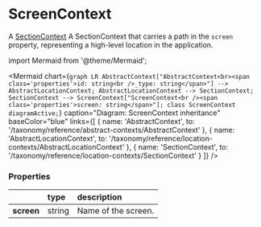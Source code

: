 # ScreenContext

A [SectionContext](/taxonomy/reference/location-contexts/SectionContext.md) A SectionContext that carries a path in the ```screen``` property, representing a high-level location in the application.

import Mermaid from '@theme/Mermaid';

<Mermaid chart={`
	graph LR
		AbstractContext["AbstractContext<br><span class='properties'>id: string<br />_type: string</span>"] --> AbstractLocationContext;
		AbstractLocationContext --> SectionContext;
    SectionContext --> ScreenContext["ScreenContext<br /><span class='properties'>screen: string</span>"];
    class ScreenContext diagramActive;
`} 
  caption="Diagram: ScreenContext inheritance" 
  baseColor="blue" 
  links={[
    { name: 'AbstractContext', to: '/taxonomy/reference/abstract-contexts/AbstractContext' },
    { name: 'AbstractLocationContext', to: '/taxonomy/reference/location-contexts/AbstractLocationContext' },
    { name: 'SectionContext', to: '/taxonomy/reference/location-contexts/SectionContext' }
  ]}
/>

### Properties
|                | type        | description
| :--            | :--         | :--           
| **screen**     | string      | Name of the screen.
